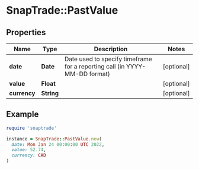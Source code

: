 # SnapTrade::PastValue

## Properties

| Name | Type | Description | Notes |
| ---- | ---- | ----------- | ----- |
| **date** | **Date** | Date used to specify timeframe for a reporting call (in YYYY-MM-DD format) | [optional] |
| **value** | **Float** |  | [optional] |
| **currency** | **String** |  | [optional] |

## Example

```ruby
require 'snaptrade'

instance = SnapTrade::PastValue.new(
  date: Mon Jan 24 00:00:00 UTC 2022,
  value: 52.74,
  currency: CAD
)
```

